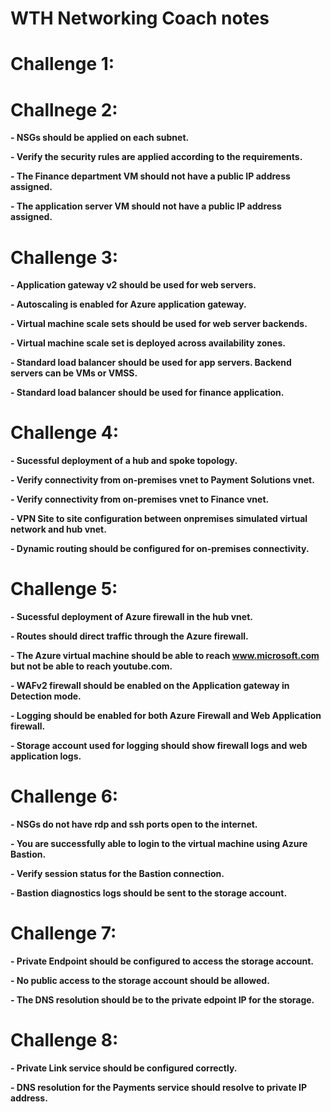 # WTH Networking Coach notes

# Challenge 1:


# Challnege 2:


**- NSGs should be applied on each subnet.**

**- Verify the security rules are applied according to the requirements.**

**- The Finance department VM should not have a public IP address assigned.**

**- The application server VM should not have a public IP address assigned.**

# Challenge 3:


**- Application gateway v2 should be used for web servers.**

**- Autoscaling is enabled for Azure application gateway.**

**- Virtual machine scale sets should be used for web server backends.**

**- Virtual machine scale set is deployed across availability zones.**

**- Standard load balancer should be used for app servers. Backend servers can be VMs or VMSS.**

**- Standard load balancer should be used for finance application.**


# Challenge 4:


**- Sucessful deployment of a hub and spoke topology.**

**- Verify connectivity from on-premises vnet to Payment Solutions vnet.**

**- Verify connectivity from on-premises vnet to Finance vnet.**

**- VPN Site to site configuration between onpremises simulated virtual network and hub vnet.**

**- Dynamic routing should be configured for on-premises connectivity.**

# Challenge 5:


**- Sucessful deployment of Azure firewall in the hub vnet.**

**- Routes should direct traffic through the Azure firewall.**

**- The Azure virtual machine should be able to reach www.microsoft.com but not be able to reach youtube.com.**

**- WAFv2 firewall should be enabled on the Application gateway in Detection mode.**

**- Logging should be enabled for both Azure Firewall and Web Application firewall.**

**- Storage account used for logging should show firewall logs and web application logs.**

# Challenge 6:


**- NSGs do not have rdp and ssh ports open to the internet.**

**- You are successfully able to login to the virtual machine using Azure Bastion.**

**- Verify session status for the Bastion connection.**

**- Bastion diagnostics logs should be sent to the storage account.**

# Challenge 7:


**- Private Endpoint should be configured to access the storage account.**

**- No public access to the storage account should be allowed.**

**- The DNS resolution should be to the private edpoint IP for the storage.**

# Challenge 8:

**- Private Link service should be configured correctly.**

**- DNS resolution for the Payments service should resolve to private IP address.**




